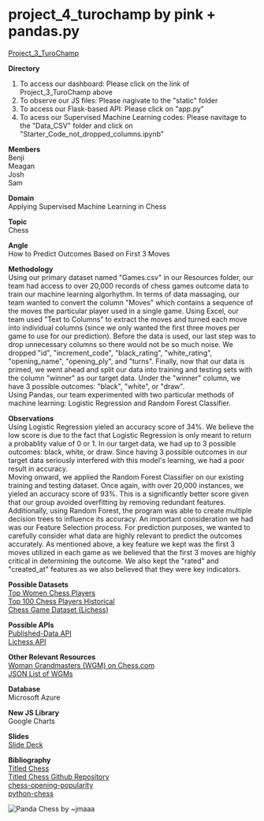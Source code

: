 # project_4_turochamp by pink + pandas.py

<a href="https://mrmrrpg.github.io/project_3/">Project_3_TuroChamp</a></br>

<b>Directory</b></br>
1. To access our dashboard: Please click on the link of Project_3_TuroChamp above
2. To observe our JS files: Please nagivate to the "static" folder
3. To access our Flask-based API: Please click on "app.py"
4. To acess our Supervised Machine Learning codes: Please navitage to the "Data_CSV" folder and click on "Starter_Code_not_dropped_columns.ipynb"

<b>Members</b></br>
Benji</br>
Meagan</br>
Josh</br>
Sam</br>

<b>Domain</b></br>
Applying Supervised Machine Learning in Chess

<b>Topic</b></br>
Chess

<b>Angle</b></br>
How to Predict Outcomes Based on First 3 Moves

<b>Methodology</b></br>
Using our primary dataset named "Games.csv" in our Resources folder, our team had access to over 20,000 records of chess games outcome data to train our machine learning algorhythm. In terms of data massaging, our team wanted to convert the column "Moves" which contains a sequence of the moves the particular player used in a single game. Using Excel, our team used "Text to Columns" to extract the moves and turned each move into individual columns (since we only wanted the first three moves per game to use for our prediction). Before the data is used, our last step was to drop unnecessary columns so there would not be so much noise. We dropped "id", "increment_code", "black_rating", "white_rating", "opening_name", "opening_ply", and "turns". Finally, now that our data is primed, we went ahead and split our data into training and testing sets with the column "winner" as our target data. Under the "winner" column, we have 3 possible outcomes: "black", "white", or "draw".<b></b></br>
Using Pandas, our team experimented with two particular methods of machine learning: Logistic Regression and Random Forest Classifier.

<b>Observations</b></br>
Using Logistic Regression yieled an accuracy score of 34%. We believe the low score is due to the fact that Logistic Regression is only meant to return a probablity value of 0 or 1. In our target data, we had up to 3 possible outcomes: black, white, or draw. Since having 3 possible outcomes in our target data seriously interfered with this model's learning, we had a poor result in accuracy. <b></b></br>
Moving onward, we applied the Random Forest Classifier on our existing training and testing dataset. Once again, with over 20,000 instances, we yieled an accuracy score of 93%. This is a significantly better score given that our group avoided overfitting by removing redundant features. Additionally, using Random Forest, the program was able to create multiple decision trees to influence its accuracy. An important consideration we had was our Feature Selection process. For prediction purposes, we wanted to carefully consider what data are highly relevant to predict the outcomes accurately. As mentioned above, a key feature we kept was the first 3 moves utilized in each game as we believed that the first 3 moves are highly critical in determining the outcome. We also kept the "rated" and "created_at" features as we also believed that they were key indicators.     


<b>Possible Datasets</b></br>
<a href="https://www.kaggle.com/vikasojha98/top-women-chess-players">Top Women Chess Players</a></br>
<a href="https://www.kaggle.com/odartey/top-chess-players">Top 100 Chess Players Historical</a></br>
<a href="https://www.kaggle.com/datasnaek/chess">Chess Game Dataset (Lichess)</a></br>

<b>Possible APIs</b></br>
<a href="https://www.chess.com/news/view/published-data-api">Published-Data API</a></br>
<a href="https://lichess.org/api">Lichess API</a></br>

<b>Other Relevant Resources</b></br>
<a href="https://www.chess.com/members/titled-players/woman-grandmasters?&page=1">Woman Grandmasters (WGM) on Chess.com</a></br>
<a href="https://api.chess.com/pub/titled/WGM">JSON List of WGMs</a></br>

<b>Database</b></br>
Microsoft Azure

<b>New JS Library</b></br>
Google Charts

<b>Slides</b></br>
<a href="https://docs.google.com/presentation/d/1-GgaypWJtLD9YS8pDuaeQwrsGmZznVuhTCam62pIR6Q/edit?usp=sharing">Slide Deck</a></br>

<b>Bibliography</b></br>
<a href="https://www.titledopens.com/">Titled Chess</a></br>
<a href="https://github.com/gsfleur/titledopens">Titled Chess Github Repository</a></br>
<a href=https://github.com/StevenAdema/chess-opening-popularity>chess-opening-popularity</a></br>
<a href=https://python-chess.readthedocs.io/en/latest/>python-chess</a></br>

<img src="https://64.media.tumblr.com/f8e0a9a5b5a0f2fd5538d5a7bba1273f/tumblr_mqbflxsjRg1rn2sy0o1_500.gifv" alt="Panda Chess
by ~jmaaa">
